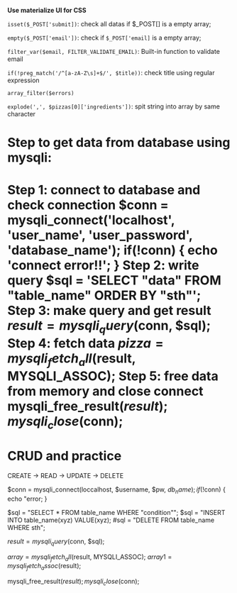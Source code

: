 **Use materialize UI for CSS**

`isset($_POST['submit])`: check all datas if $_POST[] is a empty array;

`empty($_POST['email'])`: check if `$_POST['email]` is a empty array;

`filter_var($email, FILTER_VALIDATE_EMAIL)`: Built-in function to validate email

`if(!preg_match('/^[a-zA-Z\s]+$/', $title))`: check title using regular expression

`array_filter($errors)`

`explode(',', $pizzas[0]['ingredients'])`: spit string into array by same character

# Step to get data from database using mysqli:
**Step 1**: connect to database and check connection 
        $conn = mysqli_connect('localhost', 'user_name', 'user_password', 'database_name');
        if(!conn) {
            echo 'connect error!!';
        }
**Step 2**: write query 
        $sql = 'SELECT "data" FROM "table_name" ORDER BY "sth"';
**Step 3**: make query and get result
        $result = mysqli_query($conn, $sql);
**Step 4**: fetch data 
        $pizza = mysqli_fetch_all($result, MYSQLI_ASSOC);
**Step 5**: free data from memory and close connect
        mysqli_free_result($result);
        mysqli_close($conn);
=============================================
# CRUD and practice 
CREATE -> READ -> UPDATE -> DELETE

$conn = mysqli_connect(loccalhost, $username, $pw, $db_name);
if(!$conn) {
        echo "error;
} 

$sql = "SELECT * FROM table_name WHERE "condition"";
$sql = "INSERT INTO table_name(xyz) VALUE(xyz);
#sql = "DELETE FROM table_name WHERE sth";

$result = mysqli_query($conn, $sql);

$array = mysqli_fetch_all($result, MYSQLI_ASSOC);
$array1 = mysqli_fetch_assoc($result);

mysqli_free_result($result);
mysqli_close($conn);